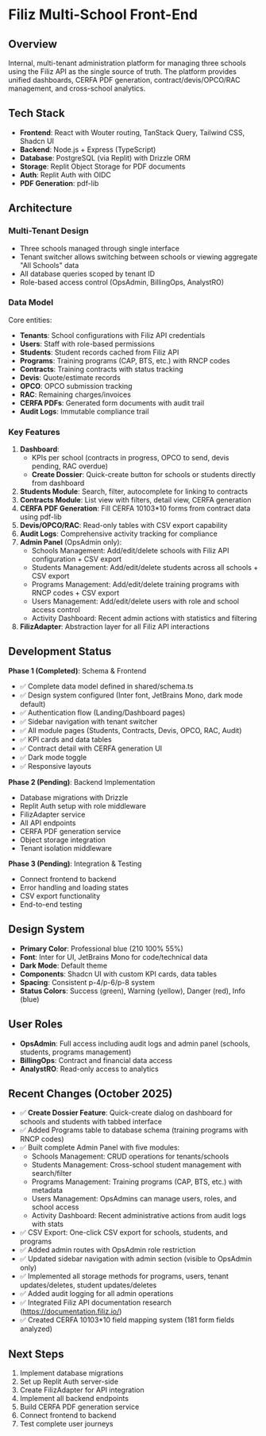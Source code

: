 # Filiz Multi-School Front-End

## Overview
Internal, multi-tenant administration platform for managing three schools using the Filiz API as the single source of truth. The platform provides unified dashboards, CERFA PDF generation, contract/devis/OPCO/RAC management, and cross-school analytics.

## Tech Stack
- **Frontend**: React with Wouter routing, TanStack Query, Tailwind CSS, Shadcn UI
- **Backend**: Node.js + Express (TypeScript)
- **Database**: PostgreSQL (via Replit) with Drizzle ORM
- **Storage**: Replit Object Storage for PDF documents
- **Auth**: Replit Auth with OIDC
- **PDF Generation**: pdf-lib

## Architecture

### Multi-Tenant Design
- Three schools managed through single interface
- Tenant switcher allows switching between schools or viewing aggregate "All Schools" data
- All database queries scoped by tenant ID
- Role-based access control (OpsAdmin, BillingOps, AnalystRO)

### Data Model
Core entities:
- **Tenants**: School configurations with Filiz API credentials
- **Users**: Staff with role-based permissions
- **Students**: Student records cached from Filiz API
- **Programs**: Training programs (CAP, BTS, etc.) with RNCP codes
- **Contracts**: Training contracts with status tracking
- **Devis**: Quote/estimate records
- **OPCO**: OPCO submission tracking
- **RAC**: Remaining charges/invoices
- **CERFA PDFs**: Generated form documents with audit trail
- **Audit Logs**: Immutable compliance trail

### Key Features
1. **Dashboard**: 
   - KPIs per school (contracts in progress, OPCO to send, devis pending, RAC overdue)
   - **Create Dossier**: Quick-create button for schools or students directly from dashboard
2. **Students Module**: Search, filter, autocomplete for linking to contracts
3. **Contracts Module**: List view with filters, detail view, CERFA generation
4. **CERFA PDF Generation**: Fill CERFA 10103*10 forms from contract data using pdf-lib
5. **Devis/OPCO/RAC**: Read-only tables with CSV export capability
6. **Audit Logs**: Comprehensive activity tracking for compliance
7. **Admin Panel** (OpsAdmin only):
   - Schools Management: Add/edit/delete schools with Filiz API configuration + CSV export
   - Students Management: Add/edit/delete students across all schools + CSV export
   - Programs Management: Add/edit/delete training programs with RNCP codes + CSV export
   - Users Management: Add/edit/delete users with role and school access control
   - Activity Dashboard: Recent admin actions with statistics and filtering
8. **FilizAdapter**: Abstraction layer for all Filiz API interactions

## Development Status
**Phase 1 (Completed)**: Schema & Frontend
- ✅ Complete data model defined in shared/schema.ts
- ✅ Design system configured (Inter font, JetBrains Mono, dark mode default)
- ✅ Authentication flow (Landing/Dashboard pages)
- ✅ Sidebar navigation with tenant switcher
- ✅ All module pages (Students, Contracts, Devis, OPCO, RAC, Audit)
- ✅ KPI cards and data tables
- ✅ Contract detail with CERFA generation UI
- ✅ Dark mode toggle
- ✅ Responsive layouts

**Phase 2 (Pending)**: Backend Implementation
- Database migrations with Drizzle
- Replit Auth setup with role middleware
- FilizAdapter service
- All API endpoints
- CERFA PDF generation service
- Object storage integration
- Tenant isolation middleware

**Phase 3 (Pending)**: Integration & Testing
- Connect frontend to backend
- Error handling and loading states
- CSV export functionality
- End-to-end testing

## Design System
- **Primary Color**: Professional blue (210 100% 55%)
- **Font**: Inter for UI, JetBrains Mono for code/technical data
- **Dark Mode**: Default theme
- **Components**: Shadcn UI with custom KPI cards, data tables
- **Spacing**: Consistent p-4/p-6/p-8 system
- **Status Colors**: Success (green), Warning (yellow), Danger (red), Info (blue)

## User Roles
- **OpsAdmin**: Full access including audit logs and admin panel (schools, students, programs management)
- **BillingOps**: Contract and financial data access
- **AnalystRO**: Read-only access to analytics

## Recent Changes (October 2025)
- ✅ **Create Dossier Feature**: Quick-create dialog on dashboard for schools and students with tabbed interface
- ✅ Added Programs table to database schema (training programs with RNCP codes)
- ✅ Built complete Admin Panel with five modules:
  - Schools Management: CRUD operations for tenants/schools
  - Students Management: Cross-school student management with search/filter
  - Programs Management: Training programs (CAP, BTS, etc.) with metadata
  - Users Management: OpsAdmins can manage users, roles, and school access
  - Activity Dashboard: Recent administrative actions from audit logs with stats
- ✅ CSV Export: One-click CSV export for schools, students, and programs
- ✅ Added admin routes with OpsAdmin role restriction
- ✅ Updated sidebar navigation with admin section (visible to OpsAdmin only)
- ✅ Implemented all storage methods for programs, users, tenant updates/deletes, student updates/deletes
- ✅ Added audit logging for all admin operations
- ✅ Integrated Filiz API documentation research (https://documentation.filiz.io/)
- ✅ Created CERFA 10103*10 field mapping system (181 form fields analyzed)

## Next Steps
1. Implement database migrations
2. Set up Replit Auth server-side
3. Create FilizAdapter for API integration
4. Implement all backend endpoints
5. Build CERFA PDF generation service
6. Connect frontend to backend
7. Test complete user journeys
